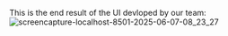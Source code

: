 This is the end result of the UI devloped by our team:
![screencapture-localhost-8501-2025-06-07-08_23_27](https://github.com/user-attachments/assets/7d3fe457-d62d-43f0-b339-cd92b1b437a8)
